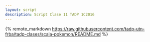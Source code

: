 ```yaml
---
layout: script
description: Script Clase 11 TADP 1C2016
---
```


{% remote_markdown https://raw.githubusercontent.com/tadp-utn-frba/tadp-clases/scala-pokemon/README.md %}
